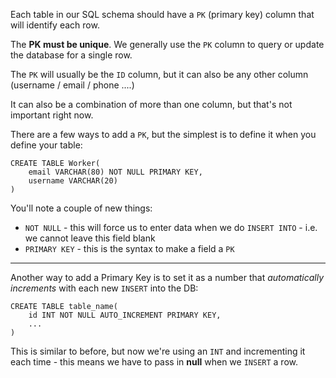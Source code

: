 
Each table in our SQL schema should have a `PK` (primary key) column that will identify each row.

The **PK must be unique**. We generally use the `PK` column to query or update the database for a single row.

  

The `PK` will usually be the `ID` column, but it can also be any other column (username / email / phone ....)

It can also be a combination of more than one column, but that's not important right now.

  

There are a few ways to add a `PK`, but the simplest is to define it when you define your table:

  
```
CREATE TABLE Worker(
    email VARCHAR(80) NOT NULL PRIMARY KEY,
    username VARCHAR(20)
)
```

  

You'll note a couple of new things:

-   `NOT NULL` - this will force us to enter data when we do `INSERT INTO` - i.e. we cannot leave this field blank
-   `PRIMARY KEY` - this is the syntax to make a field a `PK`

  

----------

  

  

Another way to add a Primary Key is to set it as a number that _automatically increments_ with each new `INSERT` into the DB:

```
CREATE TABLE table_name(
    id INT NOT NULL AUTO_INCREMENT PRIMARY KEY,
    ...
)
```
  

This is similar to before, but now we're using an `INT` and incrementing it each time - this means we have to pass in **null** when we `INSERT` a row.